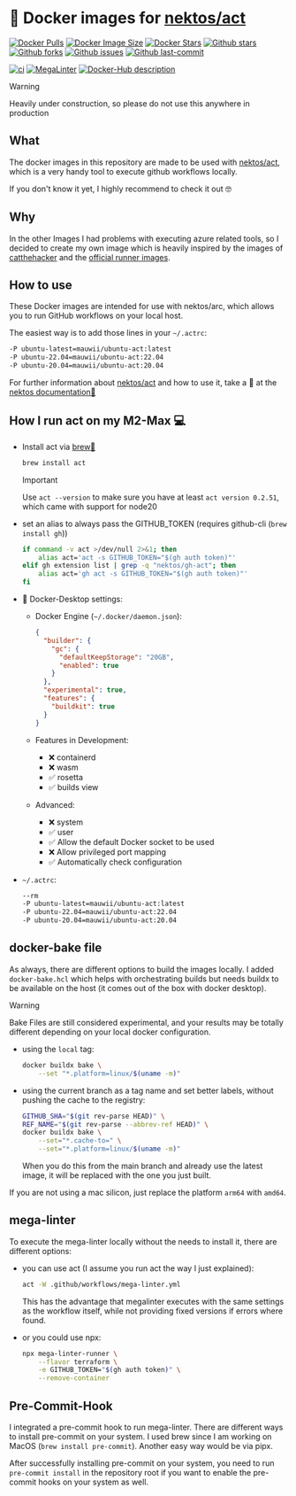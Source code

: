 # 🐳 Docker images for [nektos/act](https://github.com/nektos/act)

[![Docker Pulls](https://badgen.net/docker/pulls/mauwii/ubuntu-act?icon=docker&label=pulls)][dockerHub]
[![Docker Image Size](https://badgen.net/docker/size/mauwii/ubuntu-act?icon=docker&label=image%20size)][dockerHub]
[![Docker Stars](https://badgen.net/docker/stars/mauwii/ubuntu-act?icon=docker&label=stars)][dockerHub]
[![Github stars](https://badgen.net/github/stars/mauwii/act-docker-images?icon=github&label=stars)][githubRepo]
[![Github forks](https://badgen.net/github/forks/mauwii/act-docker-images?icon=github&label=forks)][githubFork]
[![Github issues](https://badgen.net/github/issues/mauwii/act-docker-images/?icon=github&label=issues)][githubIssues]
[![Github last-commit](https://badgen.net/github/last-commit/mauwii/act-docker-images/?color=blue&icon=github&label=last-commit)][githubCommits]

[![ci](https://github.com/mauwii/act-docker-images/actions/workflows/ci.yml/badge.svg?branch=main&event=push)][workflowCi]
[![MegaLinter](https://github.com/mauwii/act-docker-images/workflows/MegaLinter/badge.svg?branch=main&event=push)][workflowMegaLinter]
[![Docker-Hub description](https://github.com/mauwii/act-docker-images/actions/workflows/dockerhub-description.yml/badge.svg?branch=main)][workflowDhDesc]

> [!WARNING]  
> Heavily under construction, so please do not use this anywhere in production

## What

The docker images in this repository are made to be used with [nektos/act][nektosActRepo], which is
a very handy tool to execute github workflows locally.

If you don't know it yet, I highly recommend to check it out 🤓

## Why

In the other Images I had problems with executing azure related tools, so I decided to create my own
image which is heavily inspired by the images of [catthehacker][catthehackerImages] and the
[official runner images][actionsRunnerImages].

## How to use

These Docker images are intended for use with nektos/arc, which allows you to run GitHub workflows
on your local host.

The easiest way is to add those lines in your `~/.actrc`:

```bash
-P ubuntu-latest=mauwii/ubuntu-act:latest
-P ubuntu-22.04=mauwii/ubuntu-act:22.04
-P ubuntu-20.04=mauwii/ubuntu-act:20.04
```

For further information about [nektos/act][nektosActRepo] and how to use it, take a 👀 at the
[nektos documentation📖][nektosDocs]

## How I run act on my M2-Max 💻

- Install act via [brew🍺](https://brew.sh)

  ```bash
  brew install act
  ```

  > [!IMPORTANT]  
  > Use `act --version` to make sure you have at least `act version 0.2.51`, which came with support
  > for node20

- set an alias to always pass the GITHUB_TOKEN (requires github-cli (`brew install gh`))

  ```bash
  if command -v act >/dev/null 2>&1; then
      alias act='act -s GITHUB_TOKEN="$(gh auth token)"'
  elif gh extension list | grep -q "nektos/gh-act"; then
      alias act='gh act -s GITHUB_TOKEN="$(gh auth token)"'
  fi
  ```

- 🐳 Docker-Desktop settings:

  - Docker Engine (`~/.docker/daemon.json`):

    ```json
    {
      "builder": {
        "gc": {
          "defaultKeepStorage": "20GB",
          "enabled": true
        }
      },
      "experimental": true,
      "features": {
        "buildkit": true
      }
    }
    ```

  - Features in Development:

    - ❌ containerd
    - ❌ wasm
    - ✅ rosetta
    - ✅ builds view

  - Advanced:
    - ❌ system
    - ✅ user
    - ✅ Allow the default Docker socket to be used
    - ❌ Allow privileged port mapping
    - ✅ Automatically check configuration

- `~/.actrc`:

  ```bash
  --rm
  -P ubuntu-latest=mauwii/ubuntu-act:latest
  -P ubuntu-22.04=mauwii/ubuntu-act:22.04
  -P ubuntu-20.04=mauwii/ubuntu-act:20.04
  ```

## docker-bake file

As always, there are different options to build the images locally. I added `docker-bake.hcl` which
helps with orchestrating builds but needs buildx to be available on the host (it comes out of the
box with docker desktop).

> [!WARNING]  
> Bake Files are still considered experimental, and your results may be totally different depending
> on your local docker configuration.

- using the `local` tag:

  ```bash
  docker buildx bake \
      --set "*.platform=linux/$(uname -m)"
  ```

- using the current branch as a tag name and set better labels, without pushing the cache to the
  registry:

  ```bash
  GITHUB_SHA="$(git rev-parse HEAD)" \
  REF_NAME="$(git rev-parse --abbrev-ref HEAD)" \
  docker buildx bake \
      --set="*.cache-to=" \
      --set="*.platform=linux/$(uname -m)"
  ```

  When you do this from the main branch and already use the latest image, it will be replaced with
  the one you just built.

If you are not using a mac silicon, just replace the platform `arm64` with `amd64`.

## mega-linter

To execute the mega-linter locally without the needs to install it, there are different options:

- you can use act (I assume you run act the way I just explained):

  ```bash
  act -W .github/workflows/mega-linter.yml
  ```

  This has the advantage that megalinter executes with the same settings as the workflow itself,
  while not providing fixed versions if errors where found.

- or you could use npx:

  ```bash
  npx mega-linter-runner \
      --flavor terraform \
      -e GITHUB_TOKEN="$(gh auth token)" \
      --remove-container
  ```

## Pre-Commit-Hook

I integrated a pre-commit hook to run mega-linter. There are different ways to install pre-commit on
your system. I used brew since I am working on MacOS (`brew install pre-commit`). Another easy way
would be via pipx.

After successfully installing pre-commit on your system, you need to run `pre-commit install` in the
repository root if you want to enable the pre-commit hooks on your system as well.

[dockerHub]: https://hub.docker.com/r/mauwii/ubuntu-act/ "DockerHub container repository"
[githubRepo]: https://github.com/mauwii/act-docker-images/ "GitHub repository"
[githubFork]: https://github.com/mauwii/act-docker-images/fork/ "GitHub repository - forks"
[githubIssues]: https://github.com/mauwii/act-docker-images/issues/ "GitHub repository - issues"
[githubCommits]: https://github.com/mauwii/act-docker-images/commits/ "GitHub repository - commits"
[workflowCi]:
  https://github.com/mauwii/act-docker-images/actions/workflows/ci.yml
  "GitHub workflow - ci"
[workflowDhDesc]:
  https://github.com/mauwii/act-docker-images/actions/workflows/dockerhub-description.yml
  "DockerHub Description Workflow"
[workflowMegaLinter]:
  https://github.com/mauwii/act-docker-images/actions?query=workflow%3AMegaLinter+branch%3Amain
  "MegaLinter Workflow"
[nektosActRepo]: https://github.com/nektos/act "nektos/act git repository"
[nektosDocs]: https://nektosact.com/beginner/index.html "nektos/act docs"
[catthehackerImages]:
  https://github.com/catthehacker/docker_images
  "catthehacker/docker_images repo"
[actionsRunnerImages]: https://github.com/actions/runner-images "official GitHub Runner images"

